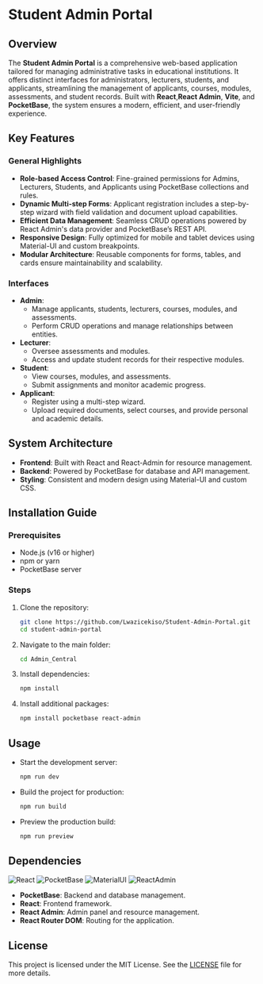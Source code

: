 # Student Admin Portal

## Overview
The **Student Admin Portal** is a comprehensive web-based application tailored for managing administrative tasks in educational institutions. It offers distinct interfaces for administrators, lecturers, students, and applicants, streamlining the management of applicants, courses, modules, assessments, and student records. Built with **React**,**React Admin**, **Vite**, and **PocketBase**, the system ensures a modern, efficient, and user-friendly experience.

## Key Features
### General Highlights
- **Role-based Access Control**: Fine-grained permissions for Admins, Lecturers, Students, and Applicants using PocketBase collections and rules.
- **Dynamic Multi-step Forms**: Applicant registration includes a step-by-step wizard with field validation and document upload capabilities.
- **Efficient Data Management**: Seamless CRUD operations powered by React Admin's data provider and PocketBase’s REST API.
- **Responsive Design**: Fully optimized for mobile and tablet devices using Material-UI and custom breakpoints.
- **Modular Architecture**: Reusable components for forms, tables, and cards ensure maintainability and scalability.

### Interfaces
- **Admin**:
  - Manage applicants, students, lecturers, courses, modules, and assessments.
  - Perform CRUD operations and manage relationships between entities.
- **Lecturer**:
  - Oversee assessments and modules.
  - Access and update student records for their respective modules.
- **Student**:
  - View courses, modules, and assessments.
  - Submit assignments and monitor academic progress.
- **Applicant**:
  - Register using a multi-step wizard.
  - Upload required documents, select courses, and provide personal and academic details.

## System Architecture
- **Frontend**: Built with React and React-Admin for resource management.
- **Backend**: Powered by PocketBase for database and API management.
- **Styling**: Consistent and modern design using Material-UI and custom CSS.

## Installation Guide

### Prerequisites
- Node.js (v16 or higher)
- npm or yarn
- PocketBase server

### Steps
1. Clone the repository:
   ```bash
   git clone https://github.com/Lwazicekiso/Student-Admin-Portal.git
   cd student-admin-portal
   ```

2. Navigate to the main folder:
   ```bash
   cd Admin_Central
   ```

3. Install dependencies:
   ```bash
   npm install
   ```

4. Install additional packages:
   ```bash
   npm install pocketbase react-admin
   ```

## Usage
- Start the development server:
  ```bash
  npm run dev
  ```
- Build the project for production:
  ```bash
  npm run build
  ```
- Preview the production build:
  ```bash
  npm run preview
  ```

## Dependencies
![React](https://img.shields.io/badge/Frontend-React-blue)
![PocketBase](https://img.shields.io/badge/Backend-PocketBase-orange)
![MaterialUI](https://img.shields.io/badge/UI-MaterialUI-purple)
![ReactAdmin](https://img.shields.io/badge/Admin-ReactAdmin-teal)

- **PocketBase**: Backend and database management.
- **React**: Frontend framework.
- **React Admin**: Admin panel and resource management.
- **React Router DOM**: Routing for the application.

## License
This project is licensed under the MIT License. See the [LICENSE](../../LICENSE) file for more details.

